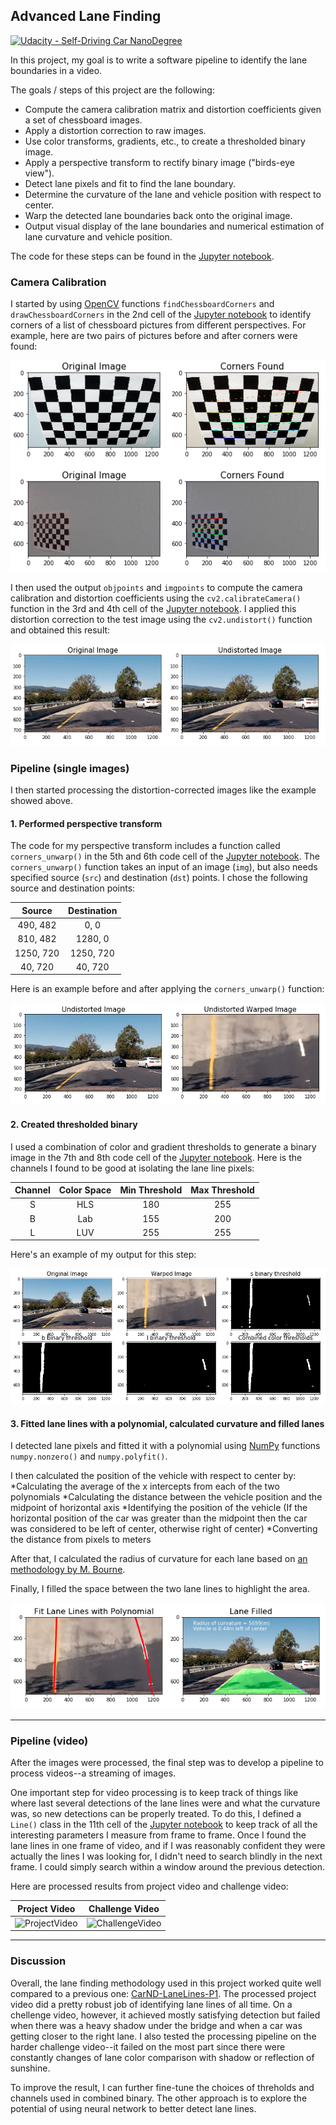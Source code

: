 ## Advanced Lane Finding
[![Udacity - Self-Driving Car NanoDegree](https://s3.amazonaws.com/udacity-sdc/github/shield-carnd.svg)](http://www.udacity.com/drive)


In this project, my goal is to write a software pipeline to identify the lane boundaries in a video.

The goals / steps of this project are the following:

* Compute the camera calibration matrix and distortion coefficients given a set of chessboard images.
* Apply a distortion correction to raw images.
* Use color transforms, gradients, etc., to create a thresholded binary image.
* Apply a perspective transform to rectify binary image ("birds-eye view").
* Detect lane pixels and fit to find the lane boundary.
* Determine the curvature of the lane and vehicle position with respect to center.
* Warp the detected lane boundaries back onto the original image.
* Output visual display of the lane boundaries and numerical estimation of lane curvature and vehicle position. 

The code for these steps can be found in the [Jupyter notebook](https://github.com/zhoujh30/CarND-Advanced-Lane-Lines-P4/blob/master/Advanced_Lane_Finding.ipynb).  

### Camera Calibration

I started by using [OpenCV](http://opencv.org/) functions `findChessboardCorners` and `drawChessboardCorners` in the 2nd cell of the [Jupyter notebook](https://github.com/zhoujh30/CarND-Advanced-Lane-Lines-P4/blob/master/Advanced_Lane_Finding.ipynb) to identify corners of a list of chessboard pictures from different perspectives. For example, here are two pairs of pictures before and after corners were found:

<p align="center">
  <img src="./output_images/1_calibration.jpg">
</p>

I then used the output `objpoints` and `imgpoints` to compute the camera calibration and distortion coefficients using the `cv2.calibrateCamera()` function in the 3rd and 4th cell of the [Jupyter notebook](https://github.com/zhoujh30/CarND-Advanced-Lane-Lines-P4/blob/master/Advanced_Lane_Finding.ipynb).  I applied this distortion correction to the test image using the `cv2.undistort()` function and obtained this result: 

<p align="center">
  <img src="./output_images/2_distortion_corrected.jpg">
</p>

### Pipeline (single images)

I then started processing the distortion-corrected images like the example showed above. 

#### 1. Performed perspective transform

The code for my perspective transform includes a function called `corners_unwarp()` in the 5th and 6th code cell of the [Jupyter notebook](https://github.com/zhoujh30/CarND-Advanced-Lane-Lines-P4/blob/master/Advanced_Lane_Finding.ipynb). The `corners_unwarp()` function takes an input of an image (`img`), but also needs specified source (`src`) and destination (`dst`) points. I chose the following source and destination points:

| Source        | Destination   | 
|:-------------:|:-------------:| 
| 490, 482      | 0, 0        | 
| 810, 482      | 1280, 0      |
| 1250, 720     | 1250, 720      |
| 40, 720       | 40, 720        |

Here is an example before and after applying the `corners_unwarp()` function:

<p align="center">
  <img src="./output_images/3_warper.jpg">
</p>

#### 2. Created thresholded binary

I used a combination of color and gradient thresholds to generate a binary image in the 7th and 8th code cell of the [Jupyter notebook](https://github.com/zhoujh30/CarND-Advanced-Lane-Lines-P4/blob/master/Advanced_Lane_Finding.ipynb). Here is the channels I found to be good at isolating the lane line pixels:

| Channel        | Color Space   | Min Threshold  | Max Threshold |
|:-------------:|:-------------: | :-------------:|:-------------:| 
| S             | HLS            | 180            |255            |
| B             | Lab            | 155            |200            |
| L             | LUV            | 255            |255            |

Here's an example of my output for this step:

<p align="center">
  <img src="./output_images/4_identify_lanes.jpg">
</p>

#### 3.  Fitted lane lines with a polynomial, calculated curvature and filled lanes

I detected lane pixels and fitted it with a polynomial using [NumPy](http://www.numpy.org/) functions `numpy.nonzero()` and `numpy.polyfit()`.

I then calculated the position of the vehicle with respect to center by:
*Calculating the average of the x intercepts from each of the two polynomials 
*Calculating the distance between the vehicle position and the midpoint of horizontal axis 
*Identifying the position of the vehicle (If the horizontal position of the car was greater than the midpoint then the car was considered to be left of center, otherwise right of center)
*Converting the distance from pixels to meters

After that, I calculated the radius of curvature for each lane based on [an methodology by M. Bourne](https://www.intmath.com/applications-differentiation/8-radius-curvature.php).

Finally, I filled the space between the two lane lines to highlight the area.

<p align="center">
  <img src="./output_images/5_fit_fill.jpg">
</p>

---

### Pipeline (video)

After the images were processed, the final step was to develop a pipeline to process videos--a streaming of images. 

One important step for video processing is to keep track of things like where last several detections of the lane lines were and what the curvature was, so new detections can be properly treated. To do this, I defined a `Line()` class in the 11th cell of the [Jupyter notebook](https://github.com/zhoujh30/CarND-Advanced-Lane-Lines-P4/blob/master/Advanced_Lane_Finding.ipynb) to keep track of all the interesting parameters I measure from frame to frame. Once I found the lane lines in one frame of video, and if I was reasonably confident they were actually the lines I was looking for, I didn't need to search blindly in the next frame. I could simply search within a window around the previous detection.

Here are processed results from project video and challenge video:


|Project Video|Challenge Video|
|-------------|-------------|
|![ProjectVideo](./output_images/6_project_video_processed.gif)|![ChallengeVideo](./output_images/7_challenge_video_processed.gif)|

---

### Discussion

Overall, the lane finding methodology used in this project worked quite well compared to a previous one: [CarND-LaneLines-P1](https://github.com/zhoujh30/CarND-LaneLines-P1). The processed project video did a pretty robust job of identifying lane lines of all time. On a chellenge video, however, it achieved mostly satisfying detection but failed when there was a heavy shadow under the bridge and when a car was getting closer to the right lane. I also tested the processing pipeline on the harder challenge video--it failed on the most part since there were constantly changes of lane color comparison with shadow or reflection of sunshine.

To improve the result, I can further fine-tune the choices of threholds and channels used in combined binary. The other approach is to explore the potential of using neural network to better detect lane lines.
